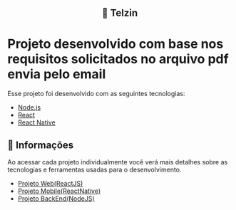 <h2 align="center">
  🚀 Telzin
</h2>

# Projeto desenvolvido com base nos requisitos solicitados no arquivo pdf envia pelo email

Esse projeto foi desenvolvido com as seguintes tecnologias:

- [Node.js](https://nodejs.org/en/)
- [React](https://reactjs.org)
- [React Native](https://facebook.github.io/react-native/)

## 🤔 Informações

Ao acessar cada projeto individualmente você verá mais detalhes sobre as tecnologias e ferramentas usadas para o desenvolvimento.

- [Projeto Web(ReactJS)]()
- [Projeto Mobile(ReactNative)]()
- [Projeto BackEnd(NodeJS)]()
